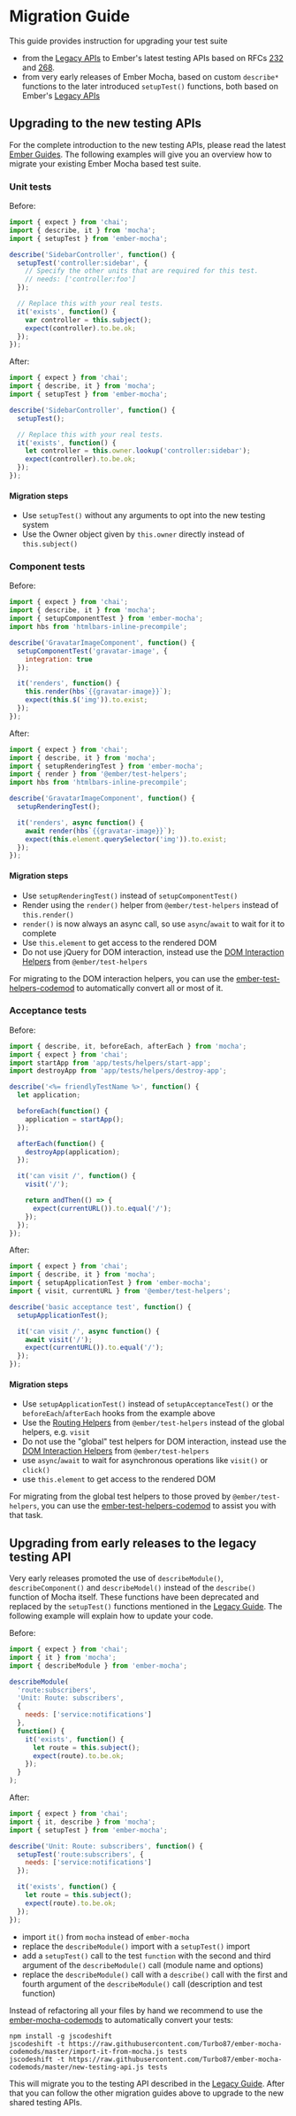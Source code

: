 
Migration Guide
==============================================================================

This guide provides instruction for upgrading your test suite
* from the [Legacy APIs](legacy.md) to Ember's latest testing APIs based
  on RFCs
  [232](https://github.com/emberjs/rfcs/blob/master/text/0232-simplify-qunit-testing-api.md)
  and
  [268](https://github.com/emberjs/rfcs/blob/master/text/0268-acceptance-testing-refactor.md).
* from very early releases of Ember Mocha, based on custom `describe*`
  functions to the later introduced `setupTest()` functions, both based on
  Ember's [Legacy APIs](legacy.md)

Upgrading to the new testing APIs
------------------------------------------------------------------------------

For the complete introduction to the new testing APIs, please read the
latest [Ember Guides](https://guides.emberjs.com/v3.0.0/testing/). The
following examples will give you an overview how to migrate your existing Ember
Mocha based test suite.

### Unit tests

Before:

```javascript
import { expect } from 'chai';
import { describe, it } from 'mocha';
import { setupTest } from 'ember-mocha';

describe('SidebarController', function() {
  setupTest('controller:sidebar', {
    // Specify the other units that are required for this test.
    // needs: ['controller:foo']
  });

  // Replace this with your real tests.
  it('exists', function() {
    var controller = this.subject();
    expect(controller).to.be.ok;
  });
});
```

After:

```javascript
import { expect } from 'chai';
import { describe, it } from 'mocha';
import { setupTest } from 'ember-mocha';

describe('SidebarController', function() {
  setupTest();

  // Replace this with your real tests.
  it('exists', function() {
    let controller = this.owner.lookup('controller:sidebar');
    expect(controller).to.be.ok;
  });
});
```

#### Migration steps

* Use `setupTest()` without any arguments to opt into the new testing system
* Use the Owner object given by `this.owner` directly instead of `this.subject()`

### Component tests

Before:

```javascript
import { expect } from 'chai';
import { describe, it } from 'mocha';
import { setupComponentTest } from 'ember-mocha';
import hbs from 'htmlbars-inline-precompile';

describe('GravatarImageComponent', function() {
  setupComponentTest('gravatar-image', {
    integration: true
  });

  it('renders', function() {
    this.render(hbs`{{gravatar-image}}`);
    expect(this.$('img')).to.exist;
  });
});
```

After:

```javascript
import { expect } from 'chai';
import { describe, it } from 'mocha';
import { setupRenderingTest } from 'ember-mocha';
import { render } from '@ember/test-helpers';
import hbs from 'htmlbars-inline-precompile';

describe('GravatarImageComponent', function() {
  setupRenderingTest();

  it('renders', async function() {
    await render(hbs`{{gravatar-image}}`);
    expect(this.element.querySelector('img')).to.exist;
  });
});
```

#### Migration steps

* Use `setupRenderingTest()` instead of `setupComponentTest()`
* Render using the `render()` helper from `@ember/test-helpers` instead of
  `this.render()`
* `render()` is now always an async call, so use `async`/`await` to wait for it
  to complete
* Use `this.element` to get access to the rendered DOM
* Do not use jQuery for DOM interaction, instead use the
  [DOM Interaction Helpers](https://github.com/emberjs/ember-test-helpers/blob/master/API.md#dom-interaction-helpers)
  from `@ember/test-helpers`

For migrating to the DOM interaction helpers, you can use the
[ember-test-helpers-codemod](https://github.com/simonihmig/ember-test-helpers-codemod)
to automatically convert all or most of it.

### Acceptance tests

Before:

```javascript
import { describe, it, beforeEach, afterEach } from 'mocha';
import { expect } from 'chai';
import startApp from 'app/tests/helpers/start-app';
import destroyApp from 'app/tests/helpers/destroy-app';

describe('<%= friendlyTestName %>', function() {
  let application;

  beforeEach(function() {
    application = startApp();
  });

  afterEach(function() {
    destroyApp(application);
  });

  it('can visit /', function() {
    visit('/');

    return andThen(() => {
      expect(currentURL()).to.equal('/');
    });
  });
});
```

After:


```javascript
import { expect } from 'chai';
import { describe, it } from 'mocha';
import { setupApplicationTest } from 'ember-mocha';
import { visit, currentURL } from '@ember/test-helpers';

describe('basic acceptance test', function() {
  setupApplicationTest();

  it('can visit /', async function() {
    await visit('/');
    expect(currentURL()).to.equal('/');
  });
});
```

#### Migration steps

* Use `setupApplicationTest()` instead of `setupAcceptanceTest()` or the
  `beforeEach`/`afterEach` hooks from the example above
* Use the [Routing Helpers](https://github.com/emberjs/ember-test-helpers/blob/master/API.md#routing-helpers)
  from `@ember/test-helpers` instead of the global helpers, e.g. `visit`
* Do not use the "global" test helpers for DOM interaction, instead use the
  [DOM Interaction Helpers](https://github.com/emberjs/ember-test-helpers/blob/master/API.md#dom-interaction-helpers)
  from `@ember/test-helpers`
* use `async`/`await` to wait for asynchronous operations like `visit()` or
  `click()`
* use `this.element` to get access to the rendered DOM

For migrating from the global test helpers to those proved by
`@ember/test-helpers`, you can use the
[ember-test-helpers-codemod](https://github.com/simonihmig/ember-test-helpers-codemod)
to assist you with that task.


Upgrading from early releases to the legacy testing API
------------------------------------------------------------------------------

Very early releases promoted the use of `describeModule()`,
`describeComponent()` and `describeModel()` instead of the `describe()`
function of Mocha itself. These functions have been deprecated and replaced
by the `setupTest()` functions mentioned in the [Legacy Guide](legacy.md). The
following example will explain how to update your code.

Before:

```js
import { expect } from 'chai';
import { it } from 'mocha';
import { describeModule } from 'ember-mocha';

describeModule(
  'route:subscribers',
  'Unit: Route: subscribers',
  {
    needs: ['service:notifications']
  },
  function() {
    it('exists', function() {
      let route = this.subject();
      expect(route).to.be.ok;
    });
  }
);
```

After:

```js
import { expect } from 'chai';
import { it, describe } from 'mocha';
import { setupTest } from 'ember-mocha';

describe('Unit: Route: subscribers', function() {
  setupTest('route:subscribers', {
    needs: ['service:notifications']
  });

  it('exists', function() {
    let route = this.subject();
    expect(route).to.be.ok;
  });
});
```

- import `it()` from `mocha` instead of `ember-mocha`
- replace the `describeModule()` import with a `setupTest()` import
- add a `setupTest()` call to the test `function` with the second and third
  argument of the `describeModule()` call (module name and options)
- replace the `describeModule()` call with a `describe()` call with the first
  and fourth argument of the `describeModule()` call (description and test
  function)

Instead of refactoring all your files by hand we recommend to use the
[ember-mocha-codemods](https://github.com/Turbo87/ember-mocha-codemods)
to automatically convert your tests:

```
npm install -g jscodeshift
jscodeshift -t https://raw.githubusercontent.com/Turbo87/ember-mocha-codemods/master/import-it-from-mocha.js tests
jscodeshift -t https://raw.githubusercontent.com/Turbo87/ember-mocha-codemods/master/new-testing-api.js tests
```

This will migrate you to the testing API described in the [Legacy Guide](legacy.md).
After that you can follow the other migration guides above to upgrade to the
new shared testing APIs.
